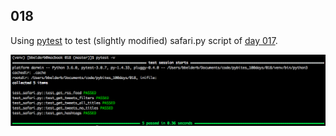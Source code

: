 ## 018

Using [pytest](https://docs.pytest.org/en/latest/contents.html) to test (slightly modified) safari.py script of [day 017](https://github.com/pybites/100DaysOfCode/tree/master/017).

![look how nice that output looks](output.png)

